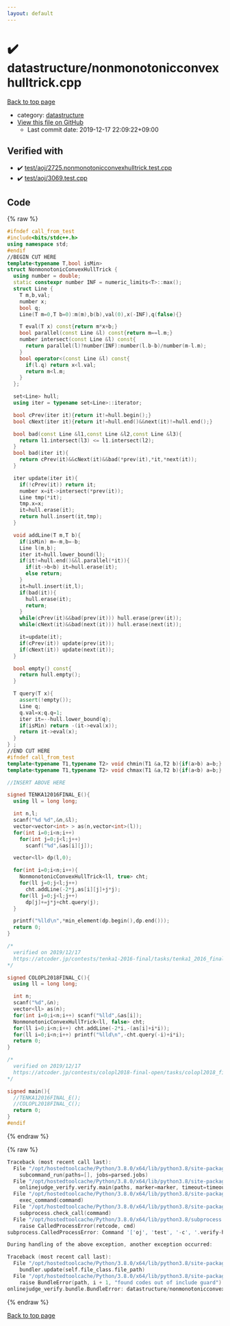 ```yaml
---
layout: default
---
```


<!-- mathjax config similar to math.stackexchange -->
<script type="text/javascript" async
  src="https://cdnjs.cloudflare.com/ajax/libs/mathjax/2.7.5/MathJax.js?config=TeX-MML-AM_CHTML">
</script>
<script type="text/x-mathjax-config">
  MathJax.Hub.Config({
    TeX: { equationNumbers: { autoNumber: "AMS" }},
    tex2jax: {
      inlineMath: [ ['$','$'] ],
      processEscapes: true
    },
    "HTML-CSS": { matchFontHeight: false },
    displayAlign: "left",
    displayIndent: "2em"
  });
</script>

<script type="text/javascript" src="https://cdnjs.cloudflare.com/ajax/libs/jquery/3.4.1/jquery.min.js"></script>
<script src="https://cdn.jsdelivr.net/npm/jquery-balloon-js@1.1.2/jquery.balloon.min.js" integrity="sha256-ZEYs9VrgAeNuPvs15E39OsyOJaIkXEEt10fzxJ20+2I=" crossorigin="anonymous"></script>
<script type="text/javascript" src="../../assets/js/copy-button.js"></script>
<link rel="stylesheet" href="../../assets/css/copy-button.css" />


# :heavy_check_mark: datastructure/nonmonotonicconvexhulltrick.cpp

<a href="../../index.html">Back to top page</a>

* category: <a href="../../index.html#8dc87745f885a4cc532acd7b15b8b5fe">datastructure</a>
* <a href="{{ site.github.repository_url }}/blob/master/datastructure/nonmonotonicconvexhulltrick.cpp">View this file on GitHub</a>
    - Last commit date: 2019-12-17 22:09:22+09:00




## Verified with

* :heavy_check_mark: <a href="../../verify/test/aoj/2725.nonmonotonicconvexhulltrick.test.cpp.html">test/aoj/2725.nonmonotonicconvexhulltrick.test.cpp</a>
* :heavy_check_mark: <a href="../../verify/test/aoj/3069.test.cpp.html">test/aoj/3069.test.cpp</a>


## Code

<a id="unbundled"></a>
{% raw %}
```cpp
#ifndef call_from_test
#include<bits/stdc++.h>
using namespace std;
#endif
//BEGIN CUT HERE
template<typename T,bool isMin>
struct NonmonotonicConvexHullTrick {
  using number = double;
  static constexpr number INF = numeric_limits<T>::max();
  struct Line {
    T m,b,val;
    number x;
    bool q;
    Line(T m=0,T b=0):m(m),b(b),val(0),x(-INF),q(false){}

    T eval(T x) const{return m*x+b;}
    bool parallel(const Line &l) const{return m==l.m;}
    number intersect(const Line &l) const{
      return parallel(l)?number(INF):number(l.b-b)/number(m-l.m);
    }
    bool operator<(const Line &l) const{
      if(l.q) return x<l.val;
      return m<l.m;
    }
  };

  set<Line> hull;
  using iter = typename set<Line>::iterator;

  bool cPrev(iter it){return it!=hull.begin();}
  bool cNext(iter it){return it!=hull.end()&&next(it)!=hull.end();}

  bool bad(const Line &l1,const Line &l2,const Line &l3){
    return l1.intersect(l3) <= l1.intersect(l2);
  }
  bool bad(iter it){
    return cPrev(it)&&cNext(it)&&bad(*prev(it),*it,*next(it));
  }

  iter update(iter it){
    if(!cPrev(it)) return it;
    number x=it->intersect(*prev(it));
    Line tmp(*it);
    tmp.x=x;
    it=hull.erase(it);
    return hull.insert(it,tmp);
  }

  void addLine(T m,T b){
    if(isMin) m=-m,b=-b;
    Line l(m,b);
    iter it=hull.lower_bound(l);
    if(it!=hull.end()&&l.parallel(*it)){
      if(it->b<b) it=hull.erase(it);
      else return;
    }
    it=hull.insert(it,l);
    if(bad(it)){
      hull.erase(it);
      return;
    }
    while(cPrev(it)&&bad(prev(it))) hull.erase(prev(it));
    while(cNext(it)&&bad(next(it))) hull.erase(next(it));

    it=update(it);
    if(cPrev(it)) update(prev(it));
    if(cNext(it)) update(next(it));
  }

  bool empty() const{
    return hull.empty();
  }

  T query(T x){
    assert(!empty());
    Line q;
    q.val=x;q.q=1;
    iter it=--hull.lower_bound(q);
    if(isMin) return -(it->eval(x));
    return it->eval(x);
  }
} ;
//END CUT HERE
#ifndef call_from_test
template<typename T1,typename T2> void chmin(T1 &a,T2 b){if(a>b) a=b;}
template<typename T1,typename T2> void chmax(T1 &a,T2 b){if(a<b) a=b;}

//INSERT ABOVE HERE

signed TENKA12016FINAL_E(){
  using ll = long long;

  int n,l;
  scanf("%d %d",&n,&l);
  vector<vector<int> > as(n,vector<int>(l));
  for(int i=0;i<n;i++)
    for(int j=0;j<l;j++)
      scanf("%d",&as[i][j]);

  vector<ll> dp(l,0);

  for(int i=0;i<n;i++){
    NonmonotonicConvexHullTrick<ll, true> cht;
    for(ll j=0;j<l;j++)
      cht.addLine(-2*j,as[i][j]+j*j);
    for(ll j=0;j<l;j++)
      dp[j]+=j*j+cht.query(j);
  }

  printf("%lld\n",*min_element(dp.begin(),dp.end()));
  return 0;
}

/*
  verified on 2019/12/17
  https://atcoder.jp/contests/tenka1-2016-final/tasks/tenka1_2016_final_e
*/

signed COLOPL2018FINAL_C(){
  using ll = long long;

  int n;
  scanf("%d",&n);
  vector<ll> as(n);
  for(int i=0;i<n;i++) scanf("%lld",&as[i]);
  NonmonotonicConvexHullTrick<ll, false> cht;
  for(ll i=0;i<n;i++) cht.addLine(-2*i,-(as[i]+i*i));
  for(ll i=0;i<n;i++) printf("%lld\n",-cht.query(-i)+i*i);
  return 0;
}

/*
  verified on 2019/12/17
  https://atcoder.jp/contests/colopl2018-final-open/tasks/colopl2018_final_c
*/

signed main(){
  //TENKA12016FINAL_E();
  //COLOPL2018FINAL_C();
  return 0;
}
#endif

```
{% endraw %}

<a id="bundled"></a>
{% raw %}
```cpp
Traceback (most recent call last):
  File "/opt/hostedtoolcache/Python/3.8.0/x64/lib/python3.8/site-packages/onlinejudge_verify/main.py", line 169, in main
    subcommand_run(paths=[], jobs=parsed.jobs)
  File "/opt/hostedtoolcache/Python/3.8.0/x64/lib/python3.8/site-packages/onlinejudge_verify/main.py", line 66, in subcommand_run
    onlinejudge_verify.verify.main(paths, marker=marker, timeout=timeout, jobs=jobs)
  File "/opt/hostedtoolcache/Python/3.8.0/x64/lib/python3.8/site-packages/onlinejudge_verify/verify.py", line 88, in main
    exec_command(command)
  File "/opt/hostedtoolcache/Python/3.8.0/x64/lib/python3.8/site-packages/onlinejudge_verify/verify.py", line 26, in exec_command
    subprocess.check_call(command)
  File "/opt/hostedtoolcache/Python/3.8.0/x64/lib/python3.8/subprocess.py", line 364, in check_call
    raise CalledProcessError(retcode, cmd)
subprocess.CalledProcessError: Command '['oj', 'test', '-c', '.verify-helper/cache/73173ca12efecaabc50e0858435d10fb/a.out', '-d', '.verify-helper/cache/73173ca12efecaabc50e0858435d10fb/test', '--tle', '60', '--judge-command', '.verify-helper/cache/73173ca12efecaabc50e0858435d10fb/checker.out', '-j', '2']' returned non-zero exit status 1.

During handling of the above exception, another exception occurred:

Traceback (most recent call last):
  File "/opt/hostedtoolcache/Python/3.8.0/x64/lib/python3.8/site-packages/onlinejudge_verify/docs.py", line 328, in write_contents
    bundler.update(self.file_class.file_path)
  File "/opt/hostedtoolcache/Python/3.8.0/x64/lib/python3.8/site-packages/onlinejudge_verify/bundle.py", line 123, in update
    raise BundleError(path, i + 1, "found codes out of include guard")
onlinejudge_verify.bundle.BundleError: datastructure/nonmonotonicconvexhulltrick.cpp: line 5: found codes out of include guard

```
{% endraw %}

<a href="../../index.html">Back to top page</a>

